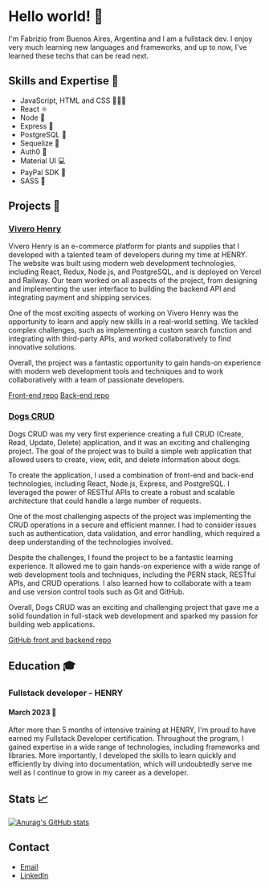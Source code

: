 # Hello world! 👋

I'm Fabrizio from Buenos Aires, Argentina and I am a fullstack dev. I enjoy very much learning new languages and frameworks, and up to now, I've learned these techs that can be read next.

## Skills and Expertise 🧰

- JavaScript, HTML and CSS 💛📙📘
- React ⚛
- Node 💚
- Express 🍏
- PostgreSQL 🐘
- Sequelize 💙
- Auth0 🔐
- Material UI 💻
- PayPal SDK 🤑
- SASS 💅



## Projects 👔

### [Vivero Henry](https://vivero-henry.vercel.app/)
Vivero Henry is an e-commerce platform for plants and supplies that I developed with a talented team of developers during my time at HENRY. The website was built using modern web development technologies, including React, Redux, Node.js, and PostgreSQL, and is deployed on Vercel and Railway. Our team worked on all aspects of the project, from designing and implementing the user interface to building the backend API and integrating payment and shipping services.

One of the most exciting aspects of working on Vivero Henry was the opportunity to learn and apply new skills in a real-world setting. We tackled complex challenges, such as implementing a custom search function and integrating with third-party APIs, and worked collaboratively to find innovative solutions.

Overall, the project was a fantastic opportunity to gain hands-on experience with modern web development tools and techniques and to work collaboratively with a team of passionate developers.

[Front-end repo](https://github.com/bosxch/PF-Henry/tree/master/client/front)
[Back-end repo](https://github.com/GiuGobbi/PF-henry)

### [Dogs CRUD](https://dogs-ip.vercel.app/)

Dogs CRUD was my very first experience creating a full CRUD (Create, Read, Update, Delete) application, and it was an exciting and challenging project. The goal of the project was to build a simple web application that allowed users to create, view, edit, and delete information about dogs.

To create the application, I used a combination of front-end and back-end technologies, including React, Node.js, Express, and PostgreSQL. I leveraged the power of RESTful APIs to create a robust and scalable architecture that could handle a large number of requests.

One of the most challenging aspects of the project was implementing the CRUD operations in a secure and efficient manner. I had to consider issues such as authentication, data validation, and error handling, which required a deep understanding of the technologies involved.

Despite the challenges, I found the project to be a fantastic learning experience. It allowed me to gain hands-on experience with a wide range of web development tools and techniques, including the PERN stack, RESTful APIs, and CRUD operations. I also learned how to collaborate with a team and use version control tools such as Git and GitHub.

Overall, Dogs CRUD was an exciting and challenging project that gave me a solid foundation in full-stack web development and sparked my passion for building web applications.

[GitHub front and backend repo](https://github.com/fabriziocl/Dogs)

## Education 🎓

### Fullstack developer - HENRY

#### March 2023 🏁
After more than 5 months of intensive training at HENRY, I'm proud to have earned my Fullstack Developer certification. Throughout the program, I gained expertise in a wide range of technologies, including frameworks and libraries. More importantly, I developed the skills to learn quickly and efficiently by diving into documentation, which will undoubtedly serve me well as I continue to grow in my career as a developer.

## Stats 📈

[![Anurag's GitHub stats](https://github-readme-stats.vercel.app/api?username=fabriziocl)](https://github.com/anuraghazra/github-readme-stats)

## Contact 

- [Email](mailto:fabriziocl1990@gmail.com)
- [LinkedIn](https://www.linkedin.com/in/fabrizio-castro-l%C3%B3pez-b949b2208/)
